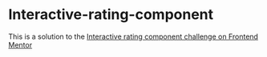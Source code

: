 # Interactive-rating-component
This is a solution to the [Interactive rating component challenge on Frontend Mentor](https://www.frontendmentor.io/challenges/interactive-rating-component-koxpeBUmI)

